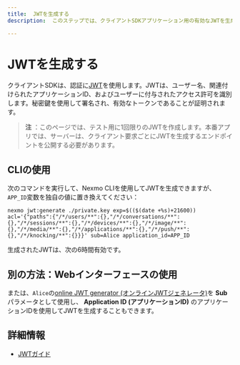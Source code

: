 ```yaml
---
title:  JWTを生成する
description:  このステップでは、クライアントSDKアプリケーション用の有効なJWTを生成する方法を学びます。

---
```


JWTを生成する
========

クライアントSDKは、認証に[JWT](/concepts/guides/authentication#json-web-tokens-jwt)を使用します。JWTは、ユーザー名、関連付けられたアプリケーションID、およびユーザーに付与されたアクセス許可を識別します。秘密鍵を使用して署名され、有効なトークンであることが証明されます。

> **注** ：このページでは、テスト用に1回限りのJWTを作成します。本番アプリでは、サーバーは、クライアント要求ごとにJWTを生成するエンドポイントを公開する必要があります。

CLIの使用
------

次のコマンドを実行して、Nexmo CLIを使用してJWTを生成できますが、`APP_ID`変数を独自の値に置き換えてください：

```shell
nexmo jwt:generate ./private.key exp=$(($(date +%s)+21600)) acl='{"paths":{"/*/users/**":{},"/*/conversations/**":{},"/*/sessions/**":{},"/*/devices/**":{},"/*/image/**":{},"/*/media/**":{},"/*/applications/**":{},"/*/push/**":{},"/*/knocking/**":{}}}' sub=Alice application_id=APP_ID
```

生成されたJWTは、次の6時間有効です。

別の方法：Webインターフェースの使用
-------------------

または、`Alice`の[online JWT generator (オンラインJWTジェネレータ)](/jwt)を **Sub** パラメータとして使用し、 **Application ID (アプリケーションID)** のアプリケーションIDを使用してJWTを生成することもできます。

詳細情報
----

* [JWTガイド](/concepts/guides/authentication#json-web-tokens-jwt)

